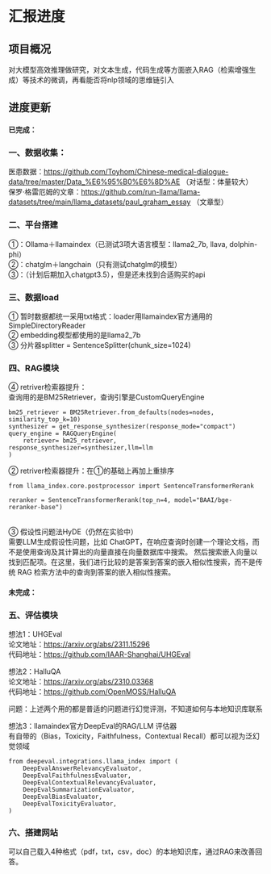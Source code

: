 # 汇报进度

## 项目概况

 对大模型高效推理做研究，对文本生成，代码生成等方面嵌入RAG（检索增强生成）等技术的微调，再看能否将nlp领域的思维链引入

## 进度更新

####  已完成：
### 一、数据收集：

医患数据：https://github.com/Toyhom/Chinese-medical-dialogue-data/tree/master/Data_%E6%95%B0%E6%8D%AE （对话型：体量较大）<br />
保罗·格雷厄姆的文章：https://github.com/run-llama/llama-datasets/tree/main/llama_datasets/paul_graham_essay （文章型）

### 二、平台搭建
①：Ollama＋llamaindex（已测试3项大语言模型：llama2_7b, llava, dolphin-phi）<br />
②：chatglm＋langchain（只有测试chatglm的模型）<br />
③：（计划后期加入chatgpt3.5），但是还未找到合适购买的api<br />

### 三、数据load
①  暂时数据都统一采用txt格式：loader用llamaindex官方通用的SimpleDirectoryReader<br />
②  embedding模型都使用的是llama2_7b<br />
③  分片器splitter = SentenceSplitter(chunk_size=1024)<br />

### 四、RAG模块<br />
④  retriver检索器提升：<br />
查询用的是BM25Retriever，查询引擎是CustomQueryEngine<br />
```
bm25_retriever = BM25Retriever.from_defaults(nodes=nodes, similarity_top_k=10)
synthesizer = get_response_synthesizer(response_mode="compact")
query_engine = RAGQueryEngine(
    retriever= bm25_retriever, response_synthesizer=synthesizer,llm=llm
)
```

② retriver检索器提升：在①的基础上再加上重排序<br />
```
from llama_index.core.postprocessor import SentenceTransformerRerank

reranker = SentenceTransformerRerank(top_n=4, model="BAAI/bge-reranker-base")
```
<br />
③ 假设性问题法HyDE（仍然在实验中）<br />
需要LLM生成假设性问题，比如 ChatGPT，在响应查询时创建一个理论文档，而不是使用查询及其计算出的向量直接在向量数据库中搜索。
然后搜索嵌入向量以找到匹配项。在这里，我们进行比较的是答案到答案的嵌入相似性搜索，而不是传统 RAG 检索方法中的查询到答案的嵌入相似性搜索。

####  未完成：
### 五、评估模块
想法1：UHGEval<br />
论文地址：https://arxiv.org/abs/2311.15296<br />
代码地址：https://github.com/IAAR-Shanghai/UHGEval<br />

想法2：HalluQA<br />
论文地址：https://arxiv.org/abs/2310.03368<br />
代码地址：https://github.com/OpenMOSS/HalluQA<br />

问题：上述两个用的都是普适的问题进行幻觉评测，不知道如何与本地知识库联系<br />

想法3：llamaindex官方DeepEval的RAG/LLM 评估器<br />
有自带的（Bias，Toxicity，Faithfulness，Contextual Recall）都可以视为泛幻觉领域<br />
```
from deepeval.integrations.llama_index import (
    DeepEvalAnswerRelevancyEvaluator,
    DeepEvalFaithfulnessEvaluator,
    DeepEvalContextualRelevancyEvaluator,
    DeepEvalSummarizationEvaluator,
    DeepEvalBiasEvaluator,
    DeepEvalToxicityEvaluator,
)
```

### 六、搭建网站<br />
可以自己载入4种格式（pdf，txt，csv，doc）的本地知识库，通过RAG来改善回答。


